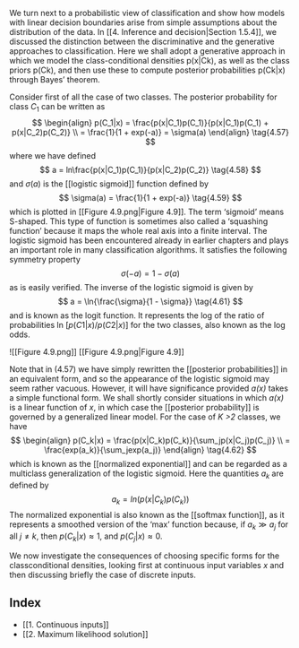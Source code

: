 We turn next to a probabilistic view of classification and show how models with linear decision boundaries arise from simple assumptions about the distribution of the data. In [[4. Inference and decision|Section 1.5.4]], we discussed the distinction between the discriminative and the generative approaches to classification. Here we shall adopt a generative approach in which we model the class-conditional densities p(x|Ck), as well as the class priors p(Ck), and then use these to compute posterior probabilities p(Ck|x) through Bayes’ theorem.

Consider first of all the case of two classes. The posterior probability for class $C_1$ can be written as
$$
\begin{align}
p(C_1|x) = \frac{p(x|C_1)p(C_1)}{p(x|C_1)p(C_1) + p(x|C_2)p(C_2)} \\
= \frac{1}{1 + exp(-a)} = \sigma(a)
\end{align}
\tag{4.57}
$$
where we have defined
$$
a = ln\frac{p(x|C_1)p(C_1)}{p(x|C_2)p(C_2)}
\tag{4.58}
$$
and $\sigma(a)$ is the [[logistic sigmoid]] function defined by
$$
\sigma(a) = \frac{1}{1 + exp(-a)}
\tag{4.59}
$$
which is plotted in [[Figure 4.9.png|Figure 4.9]]. The term ‘sigmoid’ means S-shaped. This type of function is sometimes also called a ‘squashing function’ because it maps the whole real axis into a finite interval. The logistic sigmoid has been encountered already in earlier chapters and plays an important role in many classification algorithms. It satisfies the following symmetry property
$$
\sigma(-a) = 1 - \sigma(a)
\tag{4.60}
$$
as is easily verified. The inverse of the logistic sigmoid is given by
$$
a = \ln{\frac{\sigma}{1 - \sigma}}
\tag{4.61}
$$
and is known as the logit function. It represents the log of the ratio of probabilities ln $[p(C1|x)/p(C2|x)]$ for the two classes, also known as the log odds.

![[Figure 4.9.png]]
[[Figure 4.9.png|Figure 4.9]]

Note that in (4.57) we have simply rewritten the [[posterior probabilities]] in an equivalent form, and so the appearance of the logistic sigmoid may seem rather vacuous. However, it will have significance provided *a(x)* takes a simple functional form. We shall shortly consider situations in which *a(x)* is a linear function of *x*, in which case the [[posterior probability]] is governed by a generalized linear model. For the case of *K >2* classes, we have
$$
\begin{align}
p(C_k|x) = \frac{p(x|C_k)p(C_k)}{\sum_jp(x|C_j)p(C_j)} \\
= \frac{exp(a_k)}{\sum_jexp(a_j)}
\end{align}
\tag{4.62}
$$
which is known as the [[normalized exponential]] and can be regarded as a multiclass generalization of the logistic sigmoid. Here the quantities $a_k$ are defined by
$$
a_k = ln(p(x|C_k)p(C_k))
\tag{4.63}
$$
The normalized exponential is also known as the [[softmax function]], as it represents a smoothed version of the ‘max’ function because, if $a_k \gg a_j$  for all $j \neq k$, then $p(C_k|x) \approx 1$, and $p(C_j|x) \approx 0$.

We now investigate the consequences of choosing specific forms for the classconditional densities, looking first at continuous input variables *x* and then discussing briefly the case of discrete inputs.

## Index
- [[1. Continuous inputs]]
- [[2. Maximum likelihood solution]]